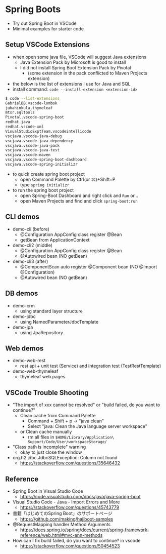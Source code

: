 # Spring Boots

* Try out Spring Boot in VSCode
* Minimal examples for starter code


## Setup VSCode Extensions

* when open some java file, VSCode will suggest Java extensions
  - Java Extension Pack by Microsoft is good to install
  - I did not install Spring Boot Extension Pack by Pivotal
    - (some extension in the pack conflicted to Maven Projects extension)
* the below is the list of extensions I use for Java and SQL
* install command: `code --install-extension <extension-id>`

```bash
$ code --list-extensions 
GabrielBB.vscode-lombok
juhahinkula.thymeleaf
mtxr.sqltools
Pivotal.vscode-spring-boot
redhat.java
redhat.vscode-xml
VisualStudioExptTeam.vscodeintellicode
vscjava.vscode-java-debug
vscjava.vscode-java-dependency
vscjava.vscode-java-pack
vscjava.vscode-java-test
vscjava.vscode-maven
vscjava.vscode-spring-boot-dashboard
vscjava.vscode-spring-initializr
```

* to quick create spring boot project
  - open Command Palette by Ctrl(or ⌘)+Shift+P
  - type `spring initializr`
* to run the spring boot project
  - open Spring-Boot Dashboard and right click and `Run` or...
  - open Maven Projects and find and click `spring-boot:run`


## CLI demos

* demo-cli (before)
  - @Configuration AppConfig class register @Bean
  - getBean from ApplicationContext
* demo-cli2 (middle)
  - @Configuration AppConfig class register @Bean
  - @Autowired bean (NO getBean)
* demo-cli3 (after)
  - @ComponentScan auto register @Component bean (NO @Import @Configuration)
  - @Autowired bean (NO getBean)

## DB demos

* demo-crm
  - using standard layer structure
* demo-jdbc
  - using NamedParameterJdbcTemplate
* demo-jpa
  - using JpaRepository


## Web demos

* demo-web-rest
  - rest api + unit test (Service) and integration test (TestRestTemplate)
* demo-web-thymeleaf
  - thymeleaf web pages


## VSCode Trouble Shooting

* "The import of xxx cannot be resolved" or "build failed, do you want to continue?"
  - Clean cache from Command Palette
    - Command + Shift + p -> "java clean"
    - Select "java: Clean the Java language server workspace"
  - or Clean cache manually
    - rm all files in `$HOME/Library/Application\ Support/Code/User/workspaceStorage/`
* "Class path is incomplete" warning
  - okay to just close the window
* org.h2.jdbc.JdbcSQLException: Column not found
  - https://stackoverflow.com/questions/35646432


## Reference

* Spring Boot in Visual Studio Code
  - https://code.visualstudio.com/docs/java/java-spring-boot
* Visual Studio Code - Java - Import Errors and More
  - https://stackoverflow.com/questions/45743779
* 書籍「はじめてのSpring Boot」のサポートページ
  - https://github.com/making/hajiboot-samples
* @RequestMapping handler Method Arguments
  - https://docs.spring.io/spring/docs/current/spring-framework-reference/web.html#mvc-ann-methods
* How can I fix build failed, do you want to continue? in vscode
  - https://stackoverflow.com/questions/50454523

